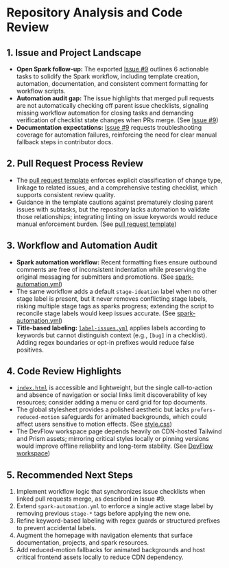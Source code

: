 # Repository Analysis and Code Review

## 1. Issue and Project Landscape
- **Open Spark follow-up:** The exported [Issue #9](../issues/9) outlines 6 actionable tasks to solidify the Spark workflow, including template creation, automation, documentation, and consistent comment formatting for workflow scripts.
- **Automation audit gap:** The issue highlights that merged pull requests are not automatically checking off parent issue checklists, signaling missing workflow automation for closing tasks and demanding verification of checklist state changes when PRs merge. (See [Issue #9](../issues/9))
- **Documentation expectations:** [Issue #9](../issues/9) requests troubleshooting coverage for automation failures, reinforcing the need for clear manual fallback steps in contributor docs.

## 2. Pull Request Process Review
- The [pull request template](../.github/PULL_REQUEST_TEMPLATE.md) enforces explicit classification of change type, linkage to related issues, and a comprehensive testing checklist, which supports consistent review quality.
- Guidance in the template cautions against prematurely closing parent issues with subtasks, but the repository lacks automation to validate those relationships; integrating linting on issue keywords would reduce manual enforcement burden. (See [pull request template](../.github/PULL_REQUEST_TEMPLATE.md))

## 3. Workflow and Automation Audit
- **Spark automation workflow:** Recent formatting fixes ensure outbound comments are free of inconsistent indentation while preserving the original messaging for submitters and promotions. (See [spark-automation.yml](../.github/workflows/spark-automation.yml))
- The same workflow adds a default `stage-ideation` label when no other stage label is present, but it never removes conflicting stage labels, risking multiple stage tags as sparks progress; extending the script to reconcile stage labels would keep issues accurate. (See [spark-automation.yml](../.github/workflows/spark-automation.yml))
- **Title-based labeling:** [`label-issues.yml`](../.github/workflows/label-issues.yml) applies labels according to keywords but cannot distinguish context (e.g., `[bug]` in a checklist). Adding regex boundaries or opt-in prefixes would reduce false positives.

## 4. Code Review Highlights
- [`index.html`](../index.html) is accessible and lightweight, but the single call-to-action and absence of navigation or social links limit discoverability of key resources; consider adding a menu or card grid for top documents.
- The global stylesheet provides a polished aesthetic but lacks `prefers-reduced-motion` safeguards for animated backgrounds, which could affect users sensitive to motion effects. (See [style.css](../assets/css/style.css))
- The DevFlow workspace page depends heavily on CDN-hosted Tailwind and Prism assets; mirroring critical styles locally or pinning versions would improve offline reliability and long-term stability. (See [DevFlow workspace](../projects/devflow-orchestrator/index.html))

## 5. Recommended Next Steps
1. Implement workflow logic that synchronizes issue checklists when linked pull requests merge, as described in Issue #9.
2. Extend `spark-automation.yml` to enforce a single active stage label by removing previous `stage-*` tags before applying the new one.
3. Refine keyword-based labeling with regex guards or structured prefixes to prevent accidental labels.
4. Augment the homepage with navigation elements that surface documentation, projects, and spark resources.
5. Add reduced-motion fallbacks for animated backgrounds and host critical frontend assets locally to reduce CDN dependency.
